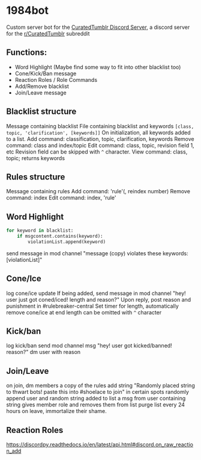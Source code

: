 # 1984bot  
Custom server bot for the [CuratedTumblr Discord Server](https://discord.gg/aWtJjSFG5X), a discord server for the [r/CuratedTumblr](https://www.reddit.com/r/CuratedTumblr) subreddit

## Functions:
- Word Highlight (Maybe find some way to fit into other blacklist too)
- Cone/Kick/Ban message
- Reaction Roles / Role Commands
- Add/Remove blacklist
- Join/Leave message

## Blacklist structure
Message containing blacklist
File containing blacklist and keywords `[class, topic, 'clarification', [keywords]]`
	On initialization, all keywords added to a list.
Add command: classification, topic, clarification, keywords
Remove command: class and index/topic
Edit command: class, topic, revision field 1, etc
	Revision field can be skipped with `^` character.
View command: class, topic; returns keywords

## Rules structure
Message containing rules
Add command: 'rule'(, reindex number)
Remove command: index
Edit command: index, 'rule'

## Word Highlight
```py
for keyword in blacklist:
	if msgcontent.contains(keyword):
		violationList.append(keyword)
```
send message in mod channel "message (copy) violates these keywords: [violationList]"

## Cone/Ice
log cone/ice update
If being added, send message in mod channel "hey! user just got coned/iced! length and reason?"
Upon reply, post reason and punishment in #rulebreaker-central
Set timer for length, automatically remove cone/ice at end
	length can be omitted with `^` character

## Kick/ban
log kick/ban
send mod channel msg "hey! user got kicked/banned! reason?"
dm user with reason

## Join/Leave
on join, dm members a copy of the rules
	add string "Randomly placed string to thwart bots! paste this into #shoelace to join" in certain spots randomly
append user and random string added to list
a msg from user containing string gives member role and removes them from list
purge list every 24 hours
on leave, immortalize their shame.

## Reaction Roles
https://discordpy.readthedocs.io/en/latest/api.html#discord.on_raw_reaction_add
